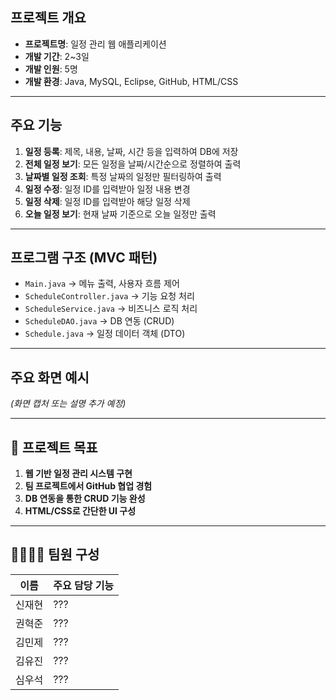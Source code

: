 ## 프로젝트 개요

- **프로젝트명**: 일정 관리 웹 애플리케이션  
- **개발 기간**: 2~3일  
- **개발 인원**: 5명  
- **개발 환경**: Java, MySQL, Eclipse, GitHub, HTML/CSS  

---

## 주요 기능

1. **일정 등록**: 제목, 내용, 날짜, 시간 등을 입력하여 DB에 저장  
2. **전체 일정 보기**: 모든 일정을 날짜/시간순으로 정렬하여 출력  
3. **날짜별 일정 조회**: 특정 날짜의 일정만 필터링하여 출력  
4. **일정 수정**: 일정 ID를 입력받아 일정 내용 변경  
5. **일정 삭제**: 일정 ID를 입력받아 해당 일정 삭제  
6. **오늘 일정 보기**: 현재 날짜 기준으로 오늘 일정만 출력  

---

## 프로그램 구조 (MVC 패턴)

- `Main.java` → 메뉴 출력, 사용자 흐름 제어  
- `ScheduleController.java` → 기능 요청 처리  
- `ScheduleService.java` → 비즈니스 로직 처리  
- `ScheduleDAO.java` → DB 연동 (CRUD)  
- `Schedule.java` → 일정 데이터 객체 (DTO)  

---

## 주요 화면 예시

_(화면 캡처 또는 설명 추가 예정)_

---

## 🎯 프로젝트 목표

1. **웹 기반 일정 관리 시스템 구현**  
2. **팀 프로젝트에서 GitHub 협업 경험**  
3. **DB 연동을 통한 CRUD 기능 완성**  
4. **HTML/CSS로 간단한 UI 구성**

---

## 👨‍👩‍👧‍👦 팀원 구성

| 이름 | 주요 담당 기능 |
|------|----------------|
| 신재현 | ??? |
| 권혁준 | ??? |
| 김민제 | ??? |
| 김유진 | ??? |
| 심우석 | ??? |

